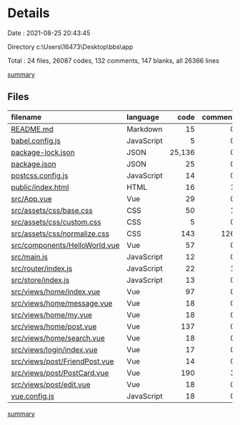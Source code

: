 # Details

Date : 2021-08-25 20:43:45

Directory c:\Users\16473\Desktop\bbs\app

Total : 24 files,  26087 codes, 132 comments, 147 blanks, all 26366 lines

[summary](results.md)

## Files
| filename | language | code | comment | blank | total |
| :--- | :--- | ---: | ---: | ---: | ---: |
| [README.md](/README.md) | Markdown | 15 | 0 | 5 | 20 |
| [babel.config.js](/babel.config.js) | JavaScript | 5 | 0 | 1 | 6 |
| [package-lock.json](/package-lock.json) | JSON | 25,136 | 0 | 1 | 25,137 |
| [package.json](/package.json) | JSON | 25 | 0 | 1 | 26 |
| [postcss.config.js](/postcss.config.js) | JavaScript | 14 | 0 | 1 | 15 |
| [public/index.html](/public/index.html) | HTML | 16 | 1 | 1 | 18 |
| [src/App.vue](/src/App.vue) | Vue | 29 | 0 | 4 | 33 |
| [src/assets/css/base.css](/src/assets/css/base.css) | CSS | 50 | 1 | 10 | 61 |
| [src/assets/css/custom.css](/src/assets/css/custom.css) | CSS | 5 | 0 | 0 | 5 |
| [src/assets/css/normalize.css](/src/assets/css/normalize.css) | CSS | 143 | 126 | 73 | 342 |
| [src/components/HelloWorld.vue](/src/components/HelloWorld.vue) | Vue | 57 | 0 | 3 | 60 |
| [src/main.js](/src/main.js) | JavaScript | 12 | 0 | 4 | 16 |
| [src/router/index.js](/src/router/index.js) | JavaScript | 22 | 1 | 5 | 28 |
| [src/store/index.js](/src/store/index.js) | JavaScript | 13 | 0 | 3 | 16 |
| [src/views/home/index.vue](/src/views/home/index.vue) | Vue | 97 | 0 | 3 | 100 |
| [src/views/home/message.vue](/src/views/home/message.vue) | Vue | 18 | 0 | 3 | 21 |
| [src/views/home/my.vue](/src/views/home/my.vue) | Vue | 18 | 0 | 3 | 21 |
| [src/views/home/post.vue](/src/views/home/post.vue) | Vue | 137 | 0 | 9 | 146 |
| [src/views/home/search.vue](/src/views/home/search.vue) | Vue | 18 | 0 | 3 | 21 |
| [src/views/login/index.vue](/src/views/login/index.vue) | Vue | 17 | 0 | 3 | 20 |
| [src/views/post/FriendPost.vue](/src/views/post/FriendPost.vue) | Vue | 14 | 0 | 3 | 17 |
| [src/views/post/PostCard.vue](/src/views/post/PostCard.vue) | Vue | 190 | 3 | 6 | 199 |
| [src/views/post/edit.vue](/src/views/post/edit.vue) | Vue | 18 | 0 | 2 | 20 |
| [vue.config.js](/vue.config.js) | JavaScript | 18 | 0 | 0 | 18 |

[summary](results.md)